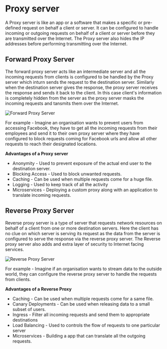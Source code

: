 # Proxy server

A Proxy server is like an app or a software that makes a specific or pre-defined request on behalf a client or server. It can be configured to handle incoming or outgoing requests on behalf of a client or server before they are transmitted over the Internet. The Proxy server also hides the IP addresses before performing transmitting over the Internet. 

## Forward Proxy Server

The forward proxy server acts like an intermediate server and all the incoming requests from clients is configured to be handled by the Proxy server which inturn sends the request to the destination server. Similarly when the destination server gives the response, the proxy server receives the response and sends it back to the client. In this case client's information is completely hidden from the server as the proxy server masks the incoming requests and tansmits them over the Internet. 

![Forward Proxy Server](https://github.com/Tikam02/DevOps-Guide/blob/master/img/ForwardProxyServer.png)

For example - Imagine an organisation wants to prevent users from accessing Facebook, they have to get all the incoming requests from their employees and send it to their own proxy server where they have configured to block requests coming for Facebook urls and allow all other requests to reach their designated locations. 

**Advantages of a Proxy server**

 - Anonymity - Used to prevent exposure of the actual end user to the destination server.
 - Blocking Access - Used to block unwanted requests.
 - Caching - Can be used when multiple requests come for a huge file.
 - Logging - Used to keep track of all the activity 
 - Microservices - Deploying a custom proxy along with an application to translate incoming requests. 

## Reverse Proxy Server

Reverse proxy server is a type of server that requests network resources on behalf of a client from one or more destination servers. Here the client has no clue on which server is serving its request as the data from the server is configured to serve the response via the reverse proxy server. The Reverse proxy server also adds and extra layer of security to Internet facing services. 

![Reverse Proxy Server](https://github.com/Tikam02/DevOps-Guide/blob/master/img/ReverseProxy.jpeg)

For example - Imagine if an organisation wants to stream data to the outside world, they can configure the reverse proxy server to handle the requests from clients. 

**Advantages of a Reverse Proxy**
 - Caching - Can be used when multiple requests come for a same file.
 - Canary Deployments - Can be used when releasing data to a small subset of users.
 - Ingress - Filter all incoming requests and send them to appropriate destinations
 - Load Balancing - Used to controls the flow of requests to one particular server 
 - Microservices - Building a app that can translate all the outgoing requests.